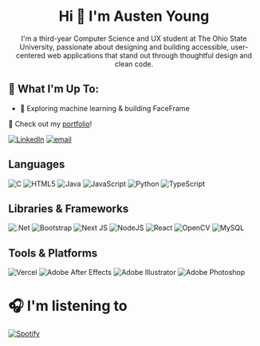 
<div align="center">
  <h1>Hi 👋 I'm Austen Young</h1>
  I'm a third-year Computer Science and UX student at The Ohio State University, passionate about designing and building accessible, user-centered web applications that stand out through thoughtful design and clean code.
</div>




## 🚀 What I'm Up To:
<ul>
  <li>🤖 Exploring machine learning & building FaceFrame</li>
</ul> 
<p>
  🔗 Check out my <a href="https://austenyoung.dev" target="_blank">portfolio</a>!
</p>

[![LinkedIn](https://img.shields.io/badge/LinkedIn-%230077B5.svg?logo=linkedin&logoColor=white)](https://linkedin.com/in/austenyoung) [![email](https://img.shields.io/badge/Email-D14836?logo=gmail&logoColor=white)](mailto:austeytech@gmail.com) 

## Languages
![C](https://img.shields.io/badge/c-%2300599C.svg?style=for-the-badge&logo=c&logoColor=white)
![HTML5](https://img.shields.io/badge/html5-%23E34F26.svg?style=for-the-badge&logo=html5&logoColor=white)
![Java](https://img.shields.io/badge/java-%23ED8B00.svg?style=for-the-badge&logo=openjdk&logoColor=white)
![JavaScript](https://img.shields.io/badge/javascript-%23323330.svg?style=for-the-badge&logo=javascript&logoColor=%23F7DF1E)
![Python](https://img.shields.io/badge/python-3670A0?style=for-the-badge&logo=python&logoColor=ffdd54)
![TypeScript](https://img.shields.io/badge/typescript-%23007ACC.svg?style=for-the-badge&logo=typescript&logoColor=white)

## Libraries & Frameworks
![.Net](https://img.shields.io/badge/.NET-5C2D91?style=for-the-badge&logo=.net&logoColor=white)
![Bootstrap](https://img.shields.io/badge/bootstrap-%238511FA.svg?style=for-the-badge&logo=bootstrap&logoColor=white)
![Next JS](https://img.shields.io/badge/Next-black?style=for-the-badge&logo=next.js&logoColor=white)
![NodeJS](https://img.shields.io/badge/node.js-6DA55F?style=for-the-badge&logo=node.js&logoColor=white)
![React](https://img.shields.io/badge/react-%2320232a.svg?style=for-the-badge&logo=react&logoColor=%2361DAFB)
![OpenCV](https://img.shields.io/badge/opencv-%23white.svg?style=for-the-badge&logo=opencv&logoColor=white)
![MySQL](https://img.shields.io/badge/mysql-4479A1.svg?style=for-the-badge&logo=mysql&logoColor=white)

## Tools & Platforms
![Vercel](https://img.shields.io/badge/vercel-%23000000.svg?style=for-the-badge&logo=vercel&logoColor=white)
![Adobe After Effects](https://img.shields.io/badge/Adobe%20After%20Effects-9999FF.svg?style=for-the-badge&logo=Adobe%20After%20Effects&logoColor=white)
![Adobe Illustrator](https://img.shields.io/badge/adobe%20illustrator-%23FF9A00.svg?style=for-the-badge&logo=adobe%20illustrator&logoColor=white)
![Adobe Photoshop](https://img.shields.io/badge/adobe%20photoshop-%2331A8FF.svg?style=for-the-badge&logo=adobe%20photoshop&logoColor=white)

# 🎧 I'm listening to
[![Spotify](https://spotify-now-playing-five-xi.vercel.app/api/spotify)](https://open.spotify.com/user/31qazvk5yqzllg2xjvn7sztcqkei)

